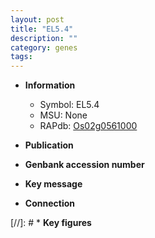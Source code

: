 ```yaml
---
layout: post
title: "EL5.4"
description: ""
category: genes
tags: 
---
```


* **Information**  
    + Symbol: EL5.4  
    + MSU: None  
    + RAPdb: [Os02g0561000](http://rapdb.dna.affrc.go.jp/viewer/gbrowse_details/irgsp1?name=Os02g0561000)  

* **Publication**  

* **Genbank accession number**  

* **Key message**  

* **Connection**  

[//]: # * **Key figures**  


